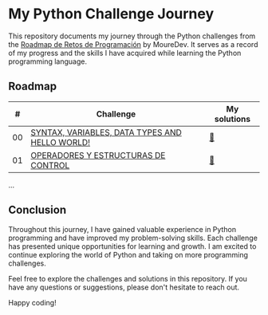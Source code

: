 # My Python Challenge Journey

This repository documents my journey through the Python challenges from the [Roadmap de Retos de Programación](https://github.com/mouredev/roadmap-retos-programacion) by MoureDev. It serves as a record of my progress and the skills I have acquired while learning the Python programming language.

## Roadmap

| # | Challenge | My solutions |
|---|-----------|--------------|
|00|[SYNTAX, VARIABLES, DATA TYPES AND HELLO WORLD!](./Roadmap/00%20-%20SINTAXIS,%20VARIABLES,%20TIPOS%20DE%20DATOS%20Y%20HOLA%20MUNDO/ejercicio.md)|[📝](./Roadmap/00%20-%20SINTAXIS,%20VARIABLES,%20TIPOS%20DE%20DATOS%20Y%20HOLA%20MUNDO/python/mouredev.py)
|01|[OPERADORES Y ESTRUCTURAS DE CONTROL](./Roadmap/01%20-%20OPERADORES%20Y%20ESTRUCTURAS%20DE%20CONTROL/ejercicio.md)|[📝](./Roadmap/01%20-%20OPERADORES%20Y%20ESTRUCTURAS%20DE%20CONTROL/python/mouredev.py)

...

## Conclusion

Throughout this journey, I have gained valuable experience in Python programming and have improved my problem-solving skills. Each challenge has presented unique opportunities for learning and growth. I am excited to continue exploring the world of Python and taking on more programming challenges.

Feel free to explore the challenges and solutions in this repository. If you have any questions or suggestions, please don't hesitate to reach out.

Happy coding!